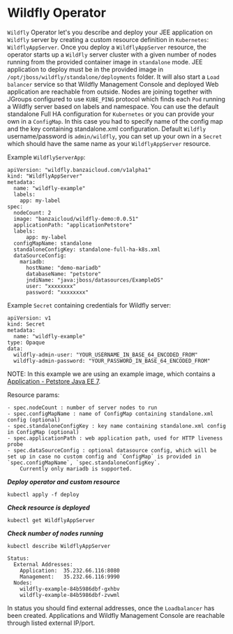 # Wildfly Operator

`Wildfly` Operator let's you describe and deploy your JEE application on `Wildfly` server by creating a custom resource definition 
in `Kubernetes`: `WildflyAppServer`.
Once you deploy a `WildflyAppServer` resource, the operator starts up a `WildFly` server cluster with a given number of nodes running from the provided container image in `standalone` mode.
JEE application to deploy must be in the provided image in `/opt/jboss/wildfly/standalone/deployments` folder. It will also start a `Load balancer` service so that Wildfly Management Console and deployed Web application are reachable from outside.
Nodes are joining together with JGroups configured to use `KUBE_PING` protocol which finds each `Pod` running a Wildfly server based on labels and namespace.
You can use the default standalone Full HA configuration for `Kubernetes` or you can provide your own in a `ConfigMap`. In this case you had to specify name of the config map and the key containing standalone.xml configuration.
Default `Wildfly` username/password is `admin/wildfly`, you can set up your own in a `Secret` which should have the same name 
as your `WildflyAppServer` resource. 

Example `WildflyServerApp`:

```
apiVersion: "wildfly.banzaicloud.com/v1alpha1"
kind: "WildflyAppServer"
metadata:
  name: "wildfly-example"
  labels:
    app: my-label
spec:
  nodeCount: 2
  image: "banzaicloud/wildfly-demo:0.0.51"
  applicationPath: "applicationPetstore"
  labels:
      app: my-label
  configMapName: standalone
  standaloneConfigKey: standalone-full-ha-k8s.xml
  dataSourceConfig:
    mariadb:
      hostName: "demo-mariadb"
      databaseName: "petstore"
      jndiName: "java:jboss/datasources/ExampleDS"
      user: "xxxxxxxx"
      password: "xxxxxxxx"
```

Example `Secret` containing credentials for Wildfly server:

```
apiVersion: v1
kind: Secret
metadata:
  name: "wildfly-example"
type: Opaque
data:
  wildfly-admin-user: "YOUR_USERNAME_IN_BASE_64_ENCODED_FROM"
  wildfly-admin-password: "YOUR_PASSWORD_IN_BASE_64_ENCODED_FROM"
```

NOTE: In this example we are using an example image, which contains a [Application - Petstore Java EE 7](https://github.com/banzaicloud/agoncal-application-petstore-ee7/tree/master-k8s).

Resource params:

    - spec.nodeCount : number of server nodes to run
    - spec.configMapName : name of ConfigMap containing standalone.xml config (optional) 
    - spec.standaloneConfigKey : key name containing standalone.xml config in ConfigMap (optional) 
    - spec.applicationPath : web application path, used for HTTP liveness probe 
    - spec.dataSourceConfig : optional datasource config, which will be set up in case no custom config and `ConfigMap` is provided in `spec.configMapName`, `spec.standaloneConfigKey`. 
        Currently only mariadb is supported.
    
    
***Deploy operator and custom resource***

```
kubectl apply -f deploy
```

***Check resource is deployed***

```
kubectl get WildflyAppServer
```


***Check number of nodes running***

```
kubectl describe WildflyAppServer
```

```
Status:
  External Addresses:
    Application:  35.232.66.116:8080
    Management:   35.232.66.116:9990
  Nodes:
    wildfly-example-84b5986dbf-gxhbv
    wildfly-example-84b5986dbf-zvwml
```

In status you should find external addresses, once the `Loadbalancer` has been created.
Applications and Wildfly Management Console are reachable through listed external IP/port.







